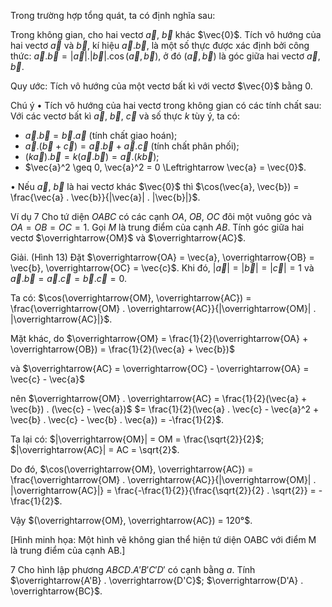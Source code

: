 Trong trường hợp tổng quát, ta có định nghĩa sau:

Trong không gian, cho hai vectơ $\vec{a}$, $\vec{b}$ khác $\vec{0}$. Tích vô hướng của hai vectơ $\vec{a}$ và $\vec{b}$, kí hiệu $\vec{a} . \vec{b}$, là một số thực được xác định bởi công thức: $\vec{a} . \vec{b} = |\vec{a}| . |\vec{b}| . \cos(\vec{a}, \vec{b})$, ở đó $(\vec{a}, \vec{b})$ là góc giữa hai vectơ $\vec{a}$, $\vec{b}$.

Quy ước: Tích vô hướng của một vectơ bất kì với vectơ $\vec{0}$ bằng 0.

Chú ý
• Tích vô hướng của hai vectơ trong không gian có các tính chất sau:
Với các vectơ bất kì $\vec{a}$, $\vec{b}$, $\vec{c}$ và số thực $k$ tùy ý, ta có:
+ $\vec{a} . \vec{b} = \vec{b} . \vec{a}$ (tính chất giao hoán);
+ $\vec{a} . (\vec{b} + \vec{c}) = \vec{a} . \vec{b} + \vec{a} . \vec{c}$ (tính chất phân phối);
+ $(k\vec{a}) . \vec{b} = k(\vec{a} . \vec{b}) = \vec{a} . (k\vec{b})$;
+ $\vec{a}^2 \geq 0, \vec{a}^2 = 0 \Leftrightarrow \vec{a} = \vec{0}$.

• Nếu $\vec{a}$, $\vec{b}$ là hai vectơ khác $\vec{0}$ thì $\cos(\vec{a}, \vec{b}) = \frac{\vec{a} . \vec{b}}{|\vec{a}| . |\vec{b}|}$.

Ví dụ 7 Cho tứ diện $OABC$ có các cạnh $OA$, $OB$, $OC$ đôi một vuông góc và $OA = OB = OC = 1$. Gọi $M$ là trung điểm của cạnh $AB$. Tính góc giữa hai vectơ $\overrightarrow{OM}$ và $\overrightarrow{AC}$.

Giải. (Hình 13)
Đặt $\overrightarrow{OA} = \vec{a}, \overrightarrow{OB} = \vec{b}, \overrightarrow{OC} = \vec{c}$.
Khi đó, $|\vec{a}| = |\vec{b}| = |\vec{c}| = 1$ và $\vec{a} . \vec{b} = \vec{a} . \vec{c} = \vec{b} . \vec{c} = 0$.

Ta có: $\cos(\overrightarrow{OM}, \overrightarrow{AC}) = \frac{\overrightarrow{OM} . \overrightarrow{AC}}{|\overrightarrow{OM}| . |\overrightarrow{AC}|}$.

Mặt khác, do $\overrightarrow{OM} = \frac{1}{2}(\overrightarrow{OA} + \overrightarrow{OB}) = \frac{1}{2}(\vec{a} + \vec{b})$

và $\overrightarrow{AC} = \overrightarrow{OC} - \overrightarrow{OA} = \vec{c} - \vec{a}$

nên $\overrightarrow{OM} . \overrightarrow{AC} = \frac{1}{2}(\vec{a} + \vec{b}) . (\vec{c} - \vec{a})$
                                  $= \frac{1}{2}(\vec{a} . \vec{c} - \vec{a}^2 + \vec{b} . \vec{c} - \vec{b} . \vec{a}) = -\frac{1}{2}$.

Ta lại có: $|\overrightarrow{OM}| = OM = \frac{\sqrt{2}}{2}$; $|\overrightarrow{AC}| = AC = \sqrt{2}$.

Do đó, $\cos(\overrightarrow{OM}, \overrightarrow{AC}) = \frac{\overrightarrow{OM} . \overrightarrow{AC}}{|\overrightarrow{OM}| . |\overrightarrow{AC}|} = \frac{-\frac{1}{2}}{\frac{\sqrt{2}}{2} . \sqrt{2}} = -\frac{1}{2}$.

Vậy $(\overrightarrow{OM}, \overrightarrow{AC}) = 120°$.

[Hình minh họa: Một hình vẽ không gian thể hiện tứ diện OABC với điểm M là trung điểm của cạnh AB.]

7 Cho hình lập phương $ABCD.A'B'C'D'$ có cạnh bằng $a$. Tính $\overrightarrow{A'B} . \overrightarrow{D'C}$; $\overrightarrow{D'A} . \overrightarrow{BC}$.